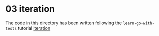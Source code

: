# 03 iteration

The code in this directory has been written following the `learn-go-with-tests` tutorial [iteration](https://quii.gitbook.io/learn-go-with-tests/go-fundamentals/iteration)
